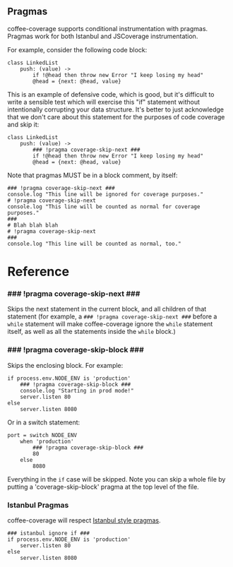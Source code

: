 Pragmas
-------

coffee-coverage supports conditional instrumentation with pragmas.  Pragmas work for both Istanbul
and JSCoverage instrumentation.

For example, consider the following code block:

    class LinkedList
        push: (value) ->
            if !@head then throw new Error "I keep losing my head"
            @head = {next: @head, value}

This is an example of defensive code, which is good, but it's difficult to write a sensible test
which will exercise this "if" statement without intentionally corrupting your data structure.
It's better to just acknowledge that we don't care about this statement for the purposes of
code coverage and skip it:

    class LinkedList
        push: (value) ->
            ### !pragma coverage-skip-next ###
            if !@head then throw new Error "I keep losing my head"
            @head = {next: @head, value}

Note that pragmas MUST be in a block comment, by itself:

    ### !pragma coverage-skip-next ###
    console.log "This line will be ignored for coverage purposes."
    # !pragma coverage-skip-next
    console.log "This line will be counted as normal for coverage purposes."
    ###
    # Blah blah blah
    # !pragma coverage-skip-next
    ###
    console.log "This line will be counted as normal, too."

Reference
=========

### ### !pragma coverage-skip-next ### ###

Skips the next statement in the current block, and all children of that statement (for example,
a `### !pragma coverage-skip-next ###` before a `while` statement will make coffee-coverage ignore
the `while` statement itself, as well as all the statements inside the `while` block.)

### ### !pragma coverage-skip-block ### ###

Skips the enclosing block.  For example:

    if process.env.NODE_ENV is 'production'
        ### !pragma coverage-skip-block ###
        console.log "Starting in prod mode!"
        server.listen 80
    else
        server.listen 8080

Or in a switch statement:

    port = switch NODE_ENV
        when 'production'
            ### !pragma coverage-skip-block ###
            80
        else
            8080

Everything in the `if` case will be skipped.  Note you can skip a whole file by putting a
'coverage-skip-block' pragma at the top level of the file.

### Istanbul Pragmas

coffee-coverage will respect [Istanbul style pragmas](https://github.com/gotwarlost/istanbul#ignoring-code-for-coverage).

    ### istanbul ignore if ###
    if process.env.NODE_ENV is 'production'
        server.listen 80
    else
        server.listen 8080
